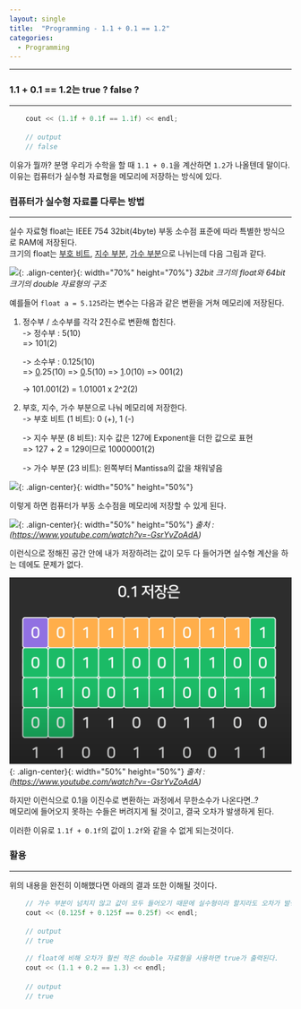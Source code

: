 ```yaml
---
layout: single
title:  "Programming - 1.1 + 0.1 == 1.2"
categories:
  - Programming
---
```


---

### 1.1 + 0.1 == 1.2는 true ? false ?
---

```c++
    cout << (1.1f + 0.1f == 1.1f) << endl;

    // output
    // false
```

이유가 뭘까? 분명 우리가 수학을 할 때 `1.1 + 0.1`을 계산하면 `1.2`가 나올텐데 말이다.  
이유는 컴퓨터가 실수형 자료형을 메모리에 저장하는 방식에 있다.

### 컴퓨터가 실수형 자료를 다루는 방법
---

실수 자료형 float는 IEEE 754 32bit(4byte) 부동 소수점 표준에 따라 특별한 방식으로 RAM에 저장된다.  
크기의 float는 <u>부호 비트</u>, <u>지수 부분</u>, <u>가수 부분</u>으로 나뉘는데 다음 그림과 같다.

![](https://img1.daumcdn.net/thumb/R800x0/?scode=mtistory2&fname=https%3A%2F%2Fblog.kakaocdn.net%2Fdn%2FZqdvR%2FbtqFBe5sHME%2FzY2SEoAgrk0lEeWSuxvZR0%2Fimg.png){: .align-center}{: width="70%" height="70%"} *32bit 크기의 float와 64bit 크기의 double 자료형의 구조*

예를들어 `float a = 5.125`라는 변수는 다음과 같은 변환을 거쳐 메모리에 저장된다.

1. 정수부 / 소수부를 각각 2진수로 변환해 합친다.  
   -> 정수부 : 5(10)  
      => 101(2)

   -> 소수부 : 0.125(10)  
      => <u>0</u>.25(10) => <u>0</u>.5(10) => <u>1</u>.0(10)
      => 001(2)

   -> 101.001(2) = 1.01001 x 2^2(2)

2. 부호, 지수, 가수 부분으로 나눠 메모리에 저장한다.  
   -> 부호 비트 (1 비트): 0 (+), 1 (-)

   -> 지수 부분 (8 비트): 지수 값은 127에 Exponent을 더한 값으로 표현  
    => 127 + 2 = 129이므로 10000001(2)

   -> 가수 부분 (23 비트): 왼쪽부터 Mantissa의 값을 채워넣음

![](https://www.yorku.ca/pkashiya/binary/images/scientificnotation_1.jpeg){: .align-center}{: width="50%" height="50%"}

이렇게 하면 컴퓨터가 부동 소수점을 메모리에 저장할 수 있게 된다.

![](https://velog.velcdn.com/images/sokojh/post/da6453ad-bec2-40de-80fe-de983a3be01d/image.png){: .align-center}{: width="50%" height="50%"}
*출처 : (https://www.youtube.com/watch?v=-GsrYvZoAdA)*

이런식으로 정해진 공간 안에 내가 저장하려는 값이 모두 다 들어가면 실수형 계산을 하는 데에도 문제가 없다.

![](/assets/images/cpp_float.png){: .align-center}{: width="50%" height="50%"}
*출처 : (https://www.youtube.com/watch?v=-GsrYvZoAdA)*

하지만 이런식으로 0.1을 이진수로 변환하는 과정에서 무한소수가 나온다면..?  
메모리에 들어오지 못하는 수들은 버려지게 될 것이고, 결국 오차가 발생하게 된다.

이러한 이유로 `1.1f + 0.1f`의 값이 `1.2f`와 같을 수 없게 되는것이다.

### 활용
---

위의 내용을 완전히 이해했다면 아래의 결과 또한 이해될 것이다.

```c++
    // 가수 부분이 넘치지 않고 값이 모두 들어오기 때문에 실수형이라 할지라도 오차가 발생하지 않는다.
    cout << (0.125f + 0.125f == 0.25f) << endl;

    // output
    // true
```

```c++
    // float에 비해 오차가 훨씬 적은 double 자료형을 사용하면 true가 출력된다.
    cout << (1.1 + 0.2 == 1.3) << endl;

    // output
    // true
```